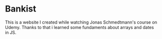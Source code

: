 # Bankist
 This is a website I created while watching Jonas Schmedtmann's course on Udemy. Thanks to that i learned some fundaments about arrays and dates in JS.

